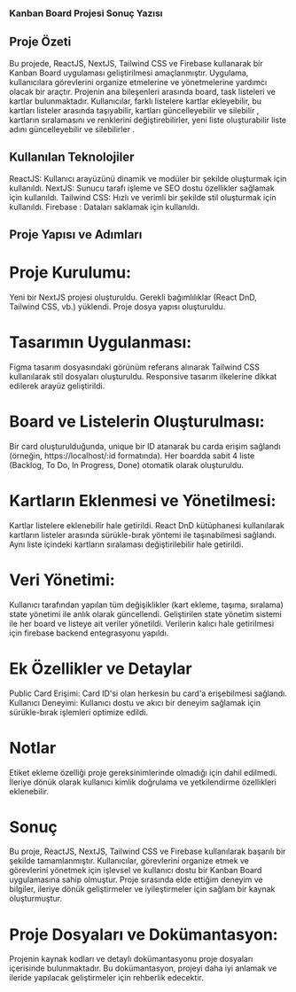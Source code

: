 ### Kanban Board Projesi Sonuç Yazısı

## Proje Özeti
Bu projede, ReactJS, NextJS, Tailwind CSS ve Firebase kullanarak bir Kanban Board uygulaması geliştirilmesi amaçlanmıştır. Uygulama, kullanıcılara görevlerini organize etmelerine ve yönetmelerine yardımcı olacak bir araçtır. Projenin ana bileşenleri arasında board, task listeleri ve kartlar bulunmaktadır. Kullanıcılar, farklı listelere kartlar ekleyebilir, bu kartları listeler arasında taşıyabilir, kartları güncelleyebilir ve silebilir , kartların sıralamasını ve renklerini değiştirebilirler, yeni liste oluşturabilir liste adını güncelleyebilir ve silebilirler .

## Kullanılan Teknolojiler

ReactJS: Kullanıcı arayüzünü dinamik ve modüler bir şekilde oluşturmak için kullanıldı.
NextJS: Sunucu tarafı işleme ve SEO dostu özellikler sağlamak için kullanıldı.
Tailwind CSS: Hızlı ve verimli bir şekilde stil oluşturmak için kullanıldı.
Firebase : Dataları saklamak için kullanıldı.

## Proje Yapısı ve Adımları

# Proje Kurulumu:

Yeni bir NextJS projesi oluşturuldu.
Gerekli bağımlılıklar (React DnD, Tailwind CSS, vb.) yüklendi.
Proje dosya yapısı oluşturuldu.

# Tasarımın Uygulanması:

Figma tasarım dosyasındaki görünüm referans alınarak Tailwind CSS kullanılarak stil dosyaları oluşturuldu.
Responsive tasarım ilkelerine dikkat edilerek arayüz geliştirildi.

# Board ve Listelerin Oluşturulması:

Bir card oluşturulduğunda, unique bir ID atanarak bu carda erişim sağlandı (örneğin, https://localhost/:id formatında).
Her boardda sabit 4 liste (Backlog, To Do, In Progress, Done) otomatik olarak oluşturuldu.

# Kartların Eklenmesi ve Yönetilmesi:

Kartlar listelere eklenebilir hale getirildi.
React DnD kütüphanesi kullanılarak kartların listeler arasında sürükle-bırak yöntemi ile taşınabilmesi sağlandı.
Aynı liste içindeki kartların sıralaması değiştirilebilir hale getirildi.

# Veri Yönetimi:

Kullanıcı tarafından yapılan tüm değişiklikler (kart ekleme, taşıma, sıralama) state yönetimi ile anlık olarak güncellendi.
Geliştirilen state yönetim sistemi ile her board ve listeye ait veriler yönetildi.
Verilerin kalıcı hale getirilmesi için firebase backend entegrasyonu yapıldı.

# Ek Özellikler ve Detaylar

Public Card Erişimi: Card ID'si olan herkesin bu card'a erişebilmesi sağlandı.
Kullanıcı Deneyimi: Kullanıcı dostu ve akıcı bir deneyim sağlamak için sürükle-bırak işlemleri optimize edildi.

# Notlar

Etiket ekleme özelliği proje gereksinimlerinde olmadığı için dahil edilmedi.
İleriye dönük olarak kullanıcı kimlik doğrulama ve yetkilendirme özellikleri eklenebilir.

# Sonuç
Bu proje, ReactJS, NextJS, Tailwind CSS ve Firebase kullanılarak başarılı bir şekilde tamamlanmıştır. Kullanıcılar, görevlerini organize etmek ve görevlerini yönetmek için işlevsel ve kullanıcı dostu bir Kanban Board uygulamasına sahip olmuştur. Proje sırasında elde ettiğim deneyim ve bilgiler, ileriye dönük geliştirmeler ve iyileştirmeler için sağlam bir kaynak oluşturmuştur.

# Proje Dosyaları ve Dokümantasyon:
Projenin kaynak kodları ve detaylı dokümantasyonu proje dosyaları içerisinde bulunmaktadır. Bu dokümantasyon, projeyi daha iyi anlamak ve ileride yapılacak geliştirmeler için rehberlik edecektir.
